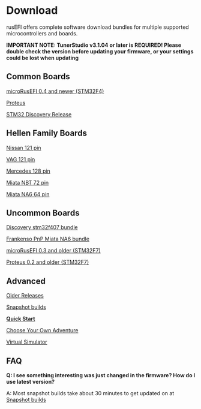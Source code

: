 # Download

rusEFI offers complete software download bundles for multiple supported microcontrollers and boards.

**IMPORTANT NOTE: TunerStudio v3.1.04 or later is REQUIRED!
Please double check the version before updating your firmware, or your settings could be lost when updating**

## Common Boards

[microRusEFI 0.4 and newer (STM32F4)](microRusEFI-Manual#software)

[Proteus](Proteus-Manual#software)

[STM32 Discovery Release](https://github.com/rusefi/rusefi/releases/latest/download/rusefi_bundle_default.zip)

## Hellen Family Boards

[Nissan 121 pin](https://github.com/rusefi/rusefi/releases/latest/download/rusefi_bundle_hellen121nissan.zip)

[VAG 121 pin](https://github.com/rusefi/rusefi/releases/latest/download/rusefi_bundle_hellen121vag.zip)

[Mercedes 128 pin](https://github.com/rusefi/rusefi/releases/latest/download/rusefi_bundle_hellen128.zip)

[Miata NBT 72 pin](https://github.com/rusefi/rusefi/releases/latest/download/rusefi_bundle_hellen72.zip)

[Miata NA6 64 pin](https://github.com/rusefi/rusefi/releases/latest/download/rusefi_bundle_hellenNA6.zip)

## Uncommon Boards

[Discovery stm32f407 bundle](https://github.com/rusefi/rusefi/releases/latest/download/rusefi_bundle.zip)

[Frankenso PnP Miata NA6 bundle](https://github.com/rusefi/rusefi/releases/latest/download/rusefi_bundle_frankenso_na6.zip)

[microRusEFI 0.3 and older (STM32F7)](https://github.com/rusefi/rusefi/releases/latest/download/rusefi_bundle_mre_f7.zip)

[Proteus 0.2 and older (STM32F7)](https://github.com/rusefi/rusefi/releases/latest/download/rusefi_bundle_proteus_legacy.zip)

## Advanced

[Older Releases](https://github.com/rusefi/rusefi/releases/)

[Snapshot builds](https://rusefi.com/build_server/)

**[Quick Start](HOWTO-quick-start)**

[Choose Your Own Adventure](Try-It)

[Virtual Simulator](Virtual-simulator)

## FAQ

**Q: I see something interesting was just changed in the firmware? How do I use latest version?**

A: Most snapshot builds take about 30 minutes to get updated on at [Snapshot builds](https://rusefi.com/build_server/)
